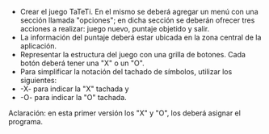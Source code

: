- Crear el juego TaTeTi. En el mismo se deberá agregar un menú con una sección llamada "opciones"; 
en dicha sección se deberán ofrecer tres acciones a realizar: juego nuevo, puntaje objetido y salir.
- La información del puntaje deberá estar ubicada en la zona central de la aplicación.
- Representar la estructura del juego con una grilla de botones. Cada botón deberá tener una "X" o un "O".
- Para simplificar la notación del tachado de símbolos, utilizar los siguientes: 
- -X- para indicar la "X" tachada y
- -O- para indicar la "O" tachada.

Aclaración: en esta primer versión los "X" y "O", los deberá asignar el programa.
